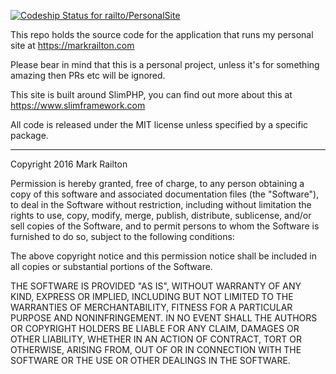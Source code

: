 [ ![Codeship Status for railto/PersonalSite](https://app.codeship.com/projects/fae36c30-b491-0134-45bc-4ef77e5b4898/status?branch=master)](https://app.codeship.com/projects/193761)

This repo holds the source code for the application that runs my personal site at https://markrailton.com

Please bear in mind that this is a personal project, unless it's for something amazing then PRs etc will be ignored.

This site is built around SlimPHP, you can find out more about this at https://www.slimframework.com

All code is released under the MIT license unless specified by a specific package.

----
Copyright 2016 Mark Railton

Permission is hereby granted, free of charge, to any person obtaining a copy of this software and associated documentation files (the "Software"), to deal in the Software without restriction, including without limitation the rights to use, copy, modify, merge, publish, distribute, sublicense, and/or sell copies of the Software, and to permit persons to whom the Software is furnished to do so, subject to the following conditions:

The above copyright notice and this permission notice shall be included in all copies or substantial portions of the Software.

THE SOFTWARE IS PROVIDED "AS IS", WITHOUT WARRANTY OF ANY KIND, EXPRESS OR IMPLIED, INCLUDING BUT NOT LIMITED TO THE WARRANTIES OF MERCHANTABILITY, FITNESS FOR A PARTICULAR PURPOSE AND NONINFRINGEMENT. IN NO EVENT SHALL THE AUTHORS OR COPYRIGHT HOLDERS BE LIABLE FOR ANY CLAIM, DAMAGES OR OTHER LIABILITY, WHETHER IN AN ACTION OF CONTRACT, TORT OR OTHERWISE, ARISING FROM, OUT OF OR IN CONNECTION WITH THE SOFTWARE OR THE USE OR OTHER DEALINGS IN THE SOFTWARE.